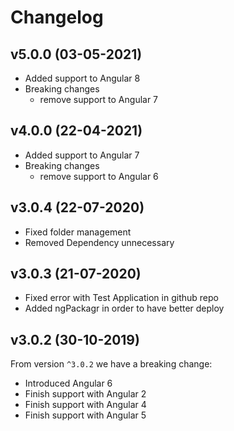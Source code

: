 # Changelog

## v5.0.0 (03-05-2021)

- Added support to Angular 8
- Breaking changes
  - remove support to Angular 7

## v4.0.0 (22-04-2021)

- Added support to Angular 7
- Breaking changes
  - remove support to Angular 6

## v3.0.4 (22-07-2020)

- Fixed folder management
- Removed Dependency unnecessary

## v3.0.3 (21-07-2020)

- Fixed error with Test Application in github repo
- Added ngPackagr in order to have better deploy

## v3.0.2 (30-10-2019)

From version `^3.0.2` we have a breaking change:

- Introduced Angular 6
- Finish support with Angular 2
- Finish support with Angular 4
- Finish support with Angular 5
